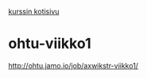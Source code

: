 [kurssin kotisivu](https://github.com/mluukkai/ohtu2015/wiki/Ohjelmistotuotanto-kev%C3%A4t-2015)
# ohtu-viikko1
http://ohtu.jamo.io/job/axwikstr-viikko1/
